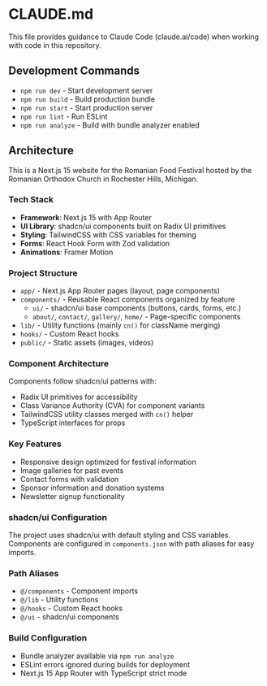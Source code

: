 # CLAUDE.md

This file provides guidance to Claude Code (claude.ai/code) when working with code in this repository.

## Development Commands

- `npm run dev` - Start development server
- `npm run build` - Build production bundle  
- `npm run start` - Start production server
- `npm run lint` - Run ESLint
- `npm run analyze` - Build with bundle analyzer enabled

## Architecture

This is a Next.js 15 website for the Romanian Food Festival hosted by the Romanian Orthodox Church in Rochester Hills, Michigan. 

### Tech Stack
- **Framework**: Next.js 15 with App Router
- **UI Library**: shadcn/ui components built on Radix UI primitives
- **Styling**: TailwindCSS with CSS variables for theming
- **Forms**: React Hook Form with Zod validation
- **Animations**: Framer Motion

### Project Structure
- `app/` - Next.js App Router pages (layout, page components)
- `components/` - Reusable React components organized by feature
  - `ui/` - shadcn/ui base components (buttons, cards, forms, etc.)
  - `about/`, `contact/`, `gallery/`, `home/` - Page-specific components
- `lib/` - Utility functions (mainly `cn()` for className merging)
- `hooks/` - Custom React hooks
- `public/` - Static assets (images, videos)

### Component Architecture
Components follow shadcn/ui patterns with:
- Radix UI primitives for accessibility
- Class Variance Authority (CVA) for component variants
- TailwindCSS utility classes merged with `cn()` helper
- TypeScript interfaces for props

### Key Features
- Responsive design optimized for festival information
- Image galleries for past events
- Contact forms with validation
- Sponsor information and donation systems
- Newsletter signup functionality

### shadcn/ui Configuration
The project uses shadcn/ui with default styling and CSS variables. Components are configured in `components.json` with path aliases for easy imports.

### Path Aliases
- `@/components` - Component imports
- `@/lib` - Utility functions  
- `@/hooks` - Custom React hooks
- `@/ui` - shadcn/ui components

### Build Configuration
- Bundle analyzer available via `npm run analyze`
- ESLint errors ignored during builds for deployment
- Next.js 15 App Router with TypeScript strict mode